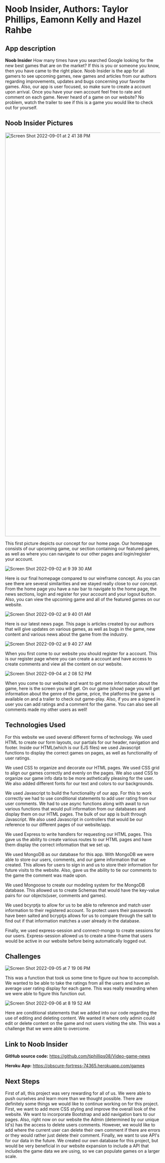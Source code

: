 # Noob Insider, Authors: Taylor Phillips, Eamonn Kelly and Hazel Rahbe

## **App description**

**Noob Insider**
How many times have you searched Google looking for the new best games that are on the market? If this is you or someone you know, then you have came to the right place. Noob Insider is the app for all gamers to see upcoming games, new games and articles from our authors regarding improvements, updates and bugs concerning your favorite games. Also, our app is user focused, so make sure to create a account upon arrival. Once you have your own account feel free to rate and comment on each game. Never heard of a game on our website? No problem, watch the trailer to see if this is a game you would like to check out for yourself. 

## **Noob Insider Pictures**
<img width="1305" alt="Screen Shot 2022-09-01 at 2 41 38 PM" src="https://user-images.githubusercontent.com/109078858/187989538-07930f56-e806-4628-a2cf-f642782432ef.png">

This first picture depicts our concept for our home page. Our homepage consists of our upcoming game, our section containing our featured games, as well as where you can navigate to our other pages and login/register your account.


![Screen Shot 2022-09-02 at 9 39 30 AM](https://user-images.githubusercontent.com/109078858/188174156-9fbd4d7e-1c4b-4497-9a3c-6d0f920e7298.png)

Here is our final homepage compared to our wireframe concept. As you can see there are several similarities and we stayed really close to our concept. From the home page you have a nav bar to navigate to the home page, the news sections, login and register for your account and your logout button. Also, you can view the upcoming game and all of the featured games on our website.


![Screen Shot 2022-09-02 at 9 40 01 AM](https://user-images.githubusercontent.com/109078858/188174819-a6051f22-62e3-45a0-be90-ea306c9196bf.png)

Here is our latest news page. This page is articles created by our authors that will give updates on various games, as well as bugs in the game, new content and various news about the game from the industry.


![Screen Shot 2022-09-02 at 9 40 27 AM](https://user-images.githubusercontent.com/109078858/188175088-7364a3ad-6acb-48ce-b25a-c9d320328cbe.png)

When you first come to our website you should register for a account. This is our register page where you can create a account and have access to create comments and view all the content on our website.


![Screen Shot 2022-09-04 at 2 08 52 PM](https://user-images.githubusercontent.com/109078858/188329731-84bc9bc3-334c-4156-90d6-ff002b3bd931.png)

When you come to our website and want to get more information about the game, here is the screen you will get. On our game (show) page you will get information about the genre of the game, price, the platforms the game is available on and a trailer to check out game-play. Also, if you are a signed in user you can add ratings and a comment for the game. You can also see all comments made my other users as well!


## **Technologies Used**

For this website we used several different forms of technology.
We used HTML to create our form layouts, our partials for our header, navigation and footer. Inside our HTML(which is our EJS files) we used Javascript functions to display the correct games on pages, as well as functionality of user ratings.

We used CSS to organize and decorate our HTML pages. We used CSS grid to align our games correctly and evenly on the pages. We also used CSS to organize our game info data to be more asthetically pleasing for the user. We also added different fonts for our text and colors to our backgrounds.

We used Javascript to build the functionality of our app. For this to work correctly we had to use conditional statements to add user rating from our user comments. We had to use async functions along with await to run various functions that would pull information from our databases and display them on our HTML pages. The bulk of our app is built through Javascript. We also used Javascript in controllers that would be our reference to our different pages of our website/app. 

We used Express to write handlers for requesting our HTML pages. This gave us the ability to create various routes to our HTML pages and have them display the correct information that we set up.

We used MongoDB as our database for this app. With MongoDB we were able to store our users, comments, and our game information that we created. This allows for users to sign in and us to store their information for future visits to the website. Also, gave us the ability to tie our comments to the game the comment was made upon.

We used Mongoose to create our modeling system for the MongoDB database. This allowed us to create Schemas that would have the key-value pairs for our objects(user, comments and games). 

We used bcyrptjs to allow for us to be able to reference and match user information to their registered account. To protect users their passwords have been salted and bcryptjs allows for us to compare through the salt to find out if that information matches a user already in the database. 

Finally, we used express-session and connect-mongo to create sessions for our users. Express-session allowed us to create a time-frame that users would be active in our website before being automatically logged out. 


## **Challenges**
![Screen Shot 2022-09-05 at 7 19 06 PM](https://user-images.githubusercontent.com/109078858/188523018-370c14b2-d2eb-41ed-971e-bbd34846097e.png)

This was a function that took us some time to figure out how to accomplish. We wanted to be able to take the ratings from all the users and have an average user rating display for each game. This was really rewarding when we were able to figure this function out. 


![Screen Shot 2022-09-06 at 8 19 52 AM](https://user-images.githubusercontent.com/109078858/188645877-d915bb1e-02a8-4aa3-ac37-059f06c7a21e.png)

Here are conditional statements that we added into our code regarding the use of editing and deleting content. We wanted it where only admin could edit or delete content on the game and not users visiting the site. This was a challenge that we were able to overcome. 



## **Link to Noob Insider**

**GitHub source code:** https://github.com/tjphillips08/Video-game-news

**Heroku App:** https://obscure-fortress-74365.herokuapp.com/games


## **Next Steps**

First of all, this project was very rewarding for all of us. We were able to push ourselves and learn more than we thought possible. There are definitely some things we would like to continue working on for this project. First, we want to add more CSS styling and improve the overall look of the website. We want to incorporate Bootstrap and add navigation bars to our pages. Also, right now on our website the Admin (determined by our unique Id's) has the access to delete users comments. However, we would like to add where the current user can delete their own comment if there are errors or they would rather just delete their comment. Finally, we want to use API's for our data in the future. We created our own database for this project, but would be very beneficial in our website expansion to include a API that includes the game data we are using, so we can populate games on a larger scale. 











